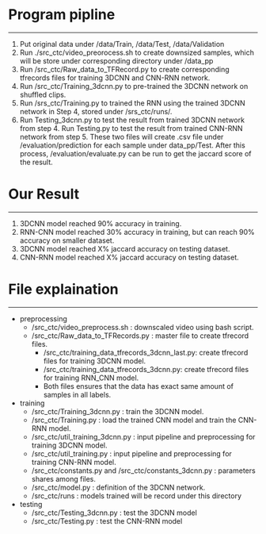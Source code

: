 # Program pipline
----------------------
1. Put original data under /data/Train, /data/Test, /data/Validation
2. Run ./src_ctc/video_preorocess.sh to create downsized samples,
   which will be store under corresponding directory under /data_pp
3. Run /src_ctc/Raw_data_to_TFRecord.py to create corresponding tfrecords 
   files for training 3DCNN and CNN-RNN network.
4. Run /src_ctc/Training_3dcnn.py to pre-trained the 3DCNN network on
   shuffled clips.
5. Run /srs_ctc/Training.py to trained the RNN using the trained 3DCNN network
   in Step 4, stored under /srs_ctc/runs/.
6. Run Testing_3dcnn.py to test the result from trained 3DCNN network from step 4.
   Run Testing.py to test the result from trained CNN-RNN network from step 5.
   These two files will create .csv file under /evaluation/prediction for each 
   sample under data_pp/Test. After this process, /evaluation/evaluate.py can be
   run to get the jaccard score of the result.

# Our Result
---------------------
1. 3DCNN model reached 90% accuracy in training.
2. RNN-CNN model reached 30% accuracy in training, but can reach 90% accuracy on
   smaller dataset.
3. 3DCNN model reached X% jaccard accuracy on testing dataset.
4. CNN-RNN model reached X% jaccard accuracy on testing dataset.


# File explaination
---------------------
* preprocessing
  * /src_ctc/video_preprocess.sh : downscaled video using bash script.
  * /src_ctc/Raw_data_to_TFRecords.py : master file to create tfrecord files.
    * /src_ctc/training_data_tfrecords_3dcnn_last.py: create tfrecord files for
    training 3DCNN model.
    * /src_ctc/training_data_tfrecords_3dcnn.py: create tfrecord files for training
    RNN_CNN model.
    * Both files ensures that the data has exact same amount of samples in all labels.
* training
  * /src_ctc/Training_3dcnn.py : train the 3DCNN model.
  * /src_ctc/Training.py : load the trained CNN model and train the CNN-RNN model.
  * /src_ctc/util_training_3dcnn.py : input pipeline and preprocessing for training
  3DCNN model.
  * /src_ctc/util_training.py : input pipeline and preprocessing for training
  CNN-RNN model.
  * /src_ctc/constants.py and /src_ctc/constants_3dcnn.py : parameters shares among files.
  * /src_ctc/model.py : definition of the 3DCNN network.
  * /src_ctc/runs : models trained will be record under this directory
* testing
  * /src_ctc/Testing_3dcnn.py : test the 3DCNN model
  * /src_ctc/Testing.py : test the CNN-RNN model



